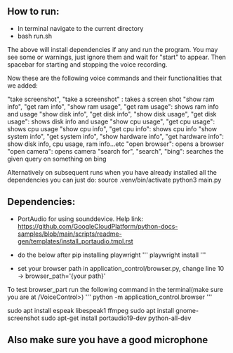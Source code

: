## How to run:

- In terminal navigate to the current directory
- bash run.sh

The above will install dependencies if any and run the program.
You may see some or warnings, just ignore them and wait for "start" to appear.
Then spacebar for starting and stopping the voice recording.


Now these are the following voice commands and their functionalities that we added:

"take screenshot", "take a screenshot" : takes a screen shot
"show ram info", "get ram info", "show ram usage", "get ram usage": shows ram info and usage
"show disk info", "get disk info", "show disk usage", "get disk usage": shows disk info and usage
"show cpu usage", "get cpu usage": shows cpu usage
"show cpu info", "get cpu info": shows cpu info
"show system info", "get system info", "show hardware info", "get hardware info": show disk info, cpu usage, ram info...etc
"open browser": opens a browser
"open camera": opens camera
"search for", "search", "bing": searches the given query on something on bing

Alternatively on subsequent runs when you have already installed all the dependencies you can just do:
source .venv/bin/activate
python3 main.py

## Dependencies:

- PortAudio for using sounddevice. Help link: https://github.com/GoogleCloudPlatform/python-docs-samples/blob/main/scripts/readme-gen/templates/install_portaudio.tmpl.rst

- do the below after pip installing playwright
'''
playwright install
'''
- set your browser path in application_control/browser.py, change line 10 -> browser_path='{your path}'

To test browser_part
 run the following command in the terminal(make sure you are at /VoiceControl>)
'''
python -m application_control.browser
'''

sudo apt install espeak libespeak1 ffmpeg
sudo apt install gnome-screenshot
sudo apt-get install portaudio19-dev python-all-dev
## Also make sure you have a good microphone
